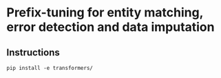 # Prefix-tuning for entity matching, error detection and data imputation

## Instructions

```
pip install -e transformers/
```
